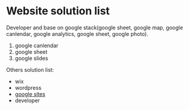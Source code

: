 # Website solution list

Developer and base on google stack(google sheet, google map, google canlendar, google analytics, google sheet, google photo).  

1. google canlendar
2. google sheet
3. google slides

Others solution list:  
* wix
* wordpress
* [google sites](https://sites.google.com/)
* developer

